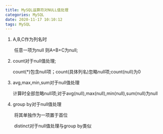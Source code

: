 ```yaml
---
title: MySQL运算符对NULL值处理
categories: MySQL
date: 2020-11-17 10:10:12
tags: MySQL
---
```

 

1. A,B,C作为列名时

   ​	任意一项为null 则A+B+C为null;

2. count对于null值处理;

   ​	count(*)包含null项；count(具体列名)忽略null项;count(null)为0

3. avg,max,min,sum对于null值处理

   ​	计算时全部忽略null项;对于avg(null),max(null),min(null),sum(null)为null

4. group by对于null值处理

   ​    将其单独作为一项置于首位

   ​    distinct对于null值处理与group by类似



